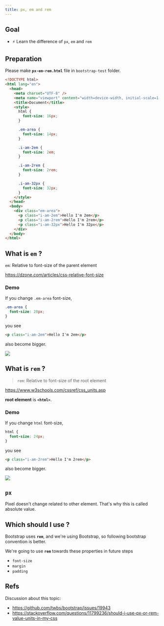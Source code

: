 ```yaml
---
title: px, em and rem
---
```


## Goal
- ⚡ Learn the difference of `px`, `em` and `rem`


## Preparation
Please make **`px-em-rem.html`** file in `bootstrap-test` folder.

```html title="bootstrap-test/px-em-rem.html"
<!DOCTYPE html>
<html lang="en">
  <head>
    <meta charset="UTF-8" />
    <meta name="viewport" content="width=device-width, initial-scale=1.0" />
    <title>Document</title>
    <style>
      html {
        font-size: 16px;
      }

      .em-area {
        font-size: 14px;
      }

      .i-am-2em {
        font-size: 2em;
      }

      .i-am-2rem {
        font-size: 2rem;
      }

      .i-am-32px {
        font-size: 32px;
      }
    </style>
  </head>
  <body>
    <div class="em-area">
      <p class="i-am-2em">Hello I'm 2em</p>
      <p class="i-am-2rem">Hello I'm 2rem</p>
      <p class="i-am-32px">Hello I'm 32px</p>
    </div>
  </body>
</html>
```

## What is `em` ?
`em`: Relative to font-size of the parent element	

https://dzone.com/articles/css-relative-font-size

### Demo

If you change `.em-area` font-size,

```css
.em-area {
  font-size: 20px;
}
```

you see 
```html
<p class="i-am-2em">Hello I'm 2em</p>
```
also become bigger.

![](https://storage.googleapis.com/coderhackers-assets/docs/img/20200509_074317.gif)

## What is `rem` ?
> `rem`: Relative to font-size of the root element	

https://www.w3schools.com/cssref/css_units.asp

**root element** is **`<html>`**.

### Demo
If you change `html` font-size,

```css
html {
  font-size: 24px;
}
```

you see 
```html
<p class="i-am-2rem">Hello I'm 2rem</p>
```
also become bigger.

![](https://storage.googleapis.com/coderhackers-assets/docs/img/20200509_074159.gif)

## `px`
Pixel doesn't change related to other element. That's why this is called absolute value.

## Which should I use ?
Bootstrap uses **`rem`**, and we're using Bootstrap, so following bootstrap convention is better.

We're going to use **`rem`** towards these properties in future steps
- `font-size`
- `margin`
- `padding`

## Refs

Discussion about this topic: 
- https://github.com/twbs/bootstrap/issues/19943
- https://stackoverflow.com/questions/11799236/should-i-use-px-or-rem-value-units-in-my-css